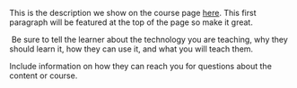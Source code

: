 This is the description we show on the course page [here](https://lab.github.com/DearSlidepool/the-study-of-human-body-language.). This first paragraph will be featured at the top of the page so make it great.
​

​
Be sure to tell the learner about the technology you are teaching, why they should learn it, how they can use it, and what you will teach them.
​


Include information on how they can reach you for questions about the content or course. 